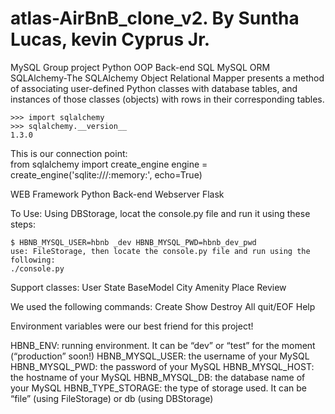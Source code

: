 # atlas-AirBnB_clone_v2. By Suntha Lucas, kevin Cyprus Jr.

MySQL
    Group project Python OOP Back-end SQL MySQL ORM
    SQLAlchemy-The SQLAlchemy Object Relational Mapper presents a method of associating user-defined Python classes with database tables, and instances of those classes (objects) with rows in their corresponding tables.

    >>> import sqlalchemy
    >>> sqlalchemy.__version__ 
    1.3.0
This is our connection point:  
    from sqlalchemy import create_engine
    engine = create_engine('sqlite:///:memory:', echo=True)

WEB Framework
    Python Back-end Webserver Flask

To Use:
    Using DBStorage, locat the console.py file and run it using these steps:

    $ HBNB_MYSQL_USER=hbnb _dev HBNB_MYSQL_PWD=hbnb_dev_pwd
    use: FileStorage, then locate the console.py file and run using the following:
    ./console.py
    
Support classes:
    User
    State
    BaseModel
    City 
    Amenity
    Place
    Review

We used the following commands:
    Create
    Show
    Destroy
    All
    quit/EOF
    Help

Environment variables were our best friend for this project!

HBNB_ENV: running environment. It can be “dev” or “test” for the moment (“production” soon!)
HBNB_MYSQL_USER: the username of your MySQL
HBNB_MYSQL_PWD: the password of your MySQL
HBNB_MYSQL_HOST: the hostname of your MySQL
HBNB_MYSQL_DB: the database name of your MySQL
HBNB_TYPE_STORAGE: the type of storage used. It can be “file” (using FileStorage) or db (using DBStorage)

